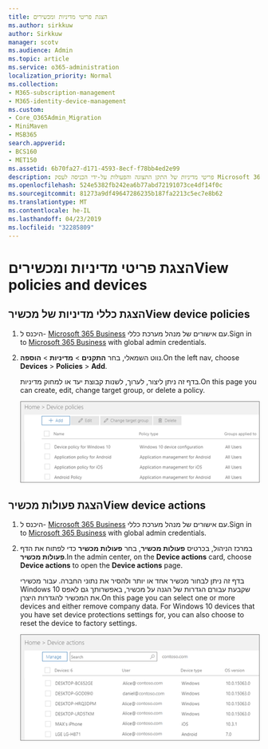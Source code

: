 ```yaml
---
title: הצגת פריטי מדיניות ומכשירים
ms.author: sirkkuw
author: Sirkkuw
manager: scotv
ms.audience: Admin
ms.topic: article
ms.service: o365-administration
localization_priority: Normal
ms.collection:
- M365-subscription-management
- M365-identity-device-management
ms.custom:
- Core_O365Admin_Migration
- MiniMaven
- MSB365
search.appverid:
- BCS160
- MET150
ms.assetid: 6b70fa27-d171-4593-8ecf-f78bb4ed2e99
description: פריטי מדיניות של התקן התצוגה והפעולות על-ידי הכניסה לעסק Microsoft 365 עם credintials הניהול הכללי.
ms.openlocfilehash: 524e5382fb242ea6b77abd72191073ce4df14f0c
ms.sourcegitcommit: 81273a9df49647286235b187fa2213c5ec7e8b62
ms.translationtype: MT
ms.contentlocale: he-IL
ms.lasthandoff: 04/23/2019
ms.locfileid: "32285809"
---
```

# <a name="view-policies-and-devices"></a><span data-ttu-id="06918-103">הצגת פריטי מדיניות ומכשירים</span><span class="sxs-lookup"><span data-stu-id="06918-103">View policies and devices</span></span>

## <a name="view-device-policies"></a><span data-ttu-id="06918-104">הצגת כללי מדיניות של מכשיר</span><span class="sxs-lookup"><span data-stu-id="06918-104">View device policies</span></span>

1. <span data-ttu-id="06918-105">היכנס ל- [Microsoft 365 Business](https://portal.office.com) עם אישורים של מנהל מערכת כללי.</span><span class="sxs-lookup"><span data-stu-id="06918-105">Sign in to [Microsoft 365 Business](https://portal.office.com) with global admin credentials.</span></span> 
    
2. <span data-ttu-id="06918-106">נווט השמאלי, בחר **התקנים** \> **מדיניות** \> **הוספה**.</span><span class="sxs-lookup"><span data-stu-id="06918-106">On the left nav, choose **Devices** \> **Policies** \> **Add**.</span></span>
    
    <span data-ttu-id="06918-107">בדף זה ניתן ליצור, לערוך, לשנות קבוצת יעד או למחוק מדיניות.</span><span class="sxs-lookup"><span data-stu-id="06918-107">On this page you can create, edit, change target group, or delete a policy.</span></span>
    
    ![Screenshot of the Policies page](media/27ebb1d3-d04b-4221-a13f-8583045b5077.png)
  
## <a name="view-device-actions"></a><span data-ttu-id="06918-109">הצגת פעולות מכשיר</span><span class="sxs-lookup"><span data-stu-id="06918-109">View device actions</span></span>

1. <span data-ttu-id="06918-110">היכנס ל- [Microsoft 365 Business](https://portal.office.com) עם אישורים של מנהל מערכת כללי.</span><span class="sxs-lookup"><span data-stu-id="06918-110">Sign in to [Microsoft 365 Business](https://portal.office.com) with global admin credentials.</span></span> 
    
2. <span data-ttu-id="06918-111">במרכז הניהול, בכרטיס **פעולות מכשיר**, בחר **פעולות מכשיר** כדי לפתוח את הדף **פעולות מכשיר**.</span><span class="sxs-lookup"><span data-stu-id="06918-111">In the admin center, on the **Device actions** card, choose **Device actions** to open the **Device actions** page.</span></span> 
    
    <span data-ttu-id="06918-p101">בדף זה ניתן לבחור מכשיר אחד או יותר ולהסיר את נתוני החברה. עבור מכשירי Windows 10 שקבעת עבורם הגדרות של הגנה על מכשיר, באפשרותך גם לאפס את המכשיר להגדרות היצרן.</span><span class="sxs-lookup"><span data-stu-id="06918-p101">On this page you can select one or more devices and either remove company data. For Windows 10 devices that you have set device protections settings for, you can also choose to reset the device to factory settings.</span></span>
    
    ![Device actions page.](media/6d2ad0c4-9c96-4489-ab93-c4e38e317d45.PNG)
  
  

